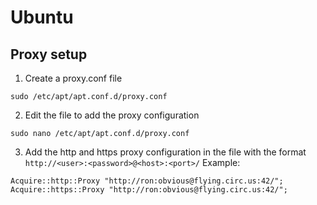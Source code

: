 # Ubuntu

## Proxy setup
1. Create a proxy.conf file
```
sudo /etc/apt/apt.conf.d/proxy.conf
```

2. Edit the file to add the proxy configuration
```
sudo nano /etc/apt/apt.conf.d/proxy.conf
```

3. Add the http and https proxy configuration in the file with the format `http://<user>:<password>@<host>:<port>/`
Example:
```
Acquire::http::Proxy "http://ron:obvious@flying.circ.us:42/";
Acquire::https::Proxy "http://ron:obvious@flying.circ.us:42/";
```

